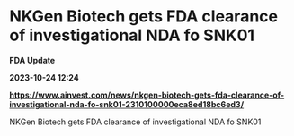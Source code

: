 # NKGen Biotech gets FDA clearance of investigational NDA fo SNK01
**FDA Update**

**2023-10-24 12:24**

**https://www.ainvest.com/news/nkgen-biotech-gets-fda-clearance-of-investigational-nda-fo-snk01-2310100000eca8ed18bc6ed3/**

NKGen Biotech gets FDA clearance of investigational NDA fo SNK01